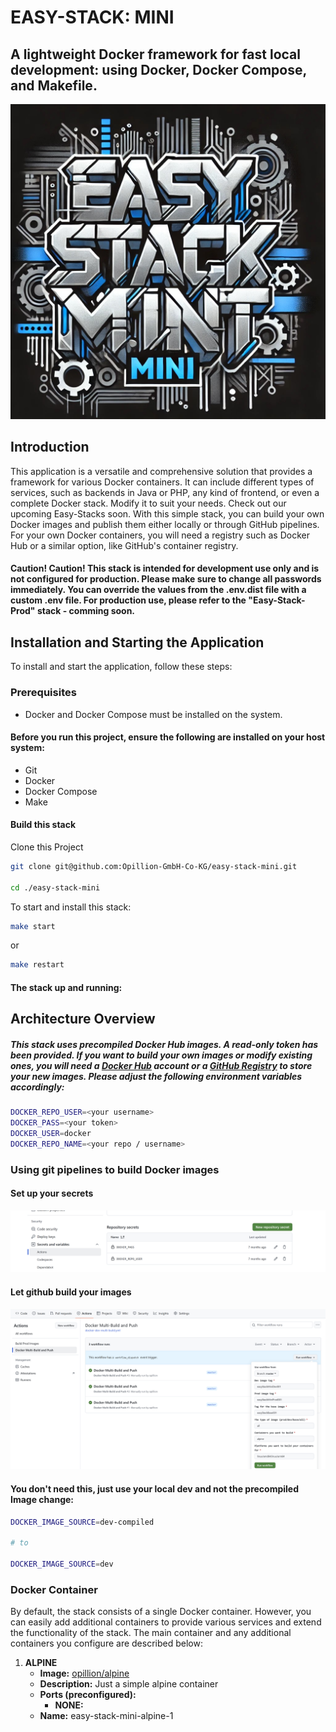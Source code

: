 # EASY-STACK: MINI
## A lightweight Docker framework for fast local development: using Docker, Docker Compose, and Makefile.

![Alt text](.makefile/assets/easy-stack-mini.jpg?raw=true" "Easy Stack Mini - DALL-E Image")

## Introduction
This application is a versatile and comprehensive solution that provides a framework for various Docker containers. It can include different types of services, such as backends in Java or PHP, any kind of frontend, or even a complete Docker stack. Modify it to suit your needs. Check out our upcoming Easy-Stacks soon.
With this simple stack, you can build your own Docker images and publish them either locally or through GitHub pipelines. For your own Docker containers, you will need a registry such as Docker Hub or a similar option, like GitHub's container registry.

#### Caution! Caution! This stack is intended for development use only and is not configured for production. Please make sure to change all passwords immediately. You can override the values from the .env.dist file with a custom .env file. For production use, please refer to the "Easy-Stack-Prod" stack - comming soon.

## Installation and Starting the Application
To install and start the application, follow these steps:

### Prerequisites
- Docker and Docker Compose must be installed on the system.

#### Before you run this project, ensure the following are installed on your host system:

- Git
- Docker
- Docker Compose
- Make

#### Build this stack


Clone this Project

```sh
git clone git@github.com:Opillion-GmbH-Co-KG/easy-stack-mini.git

cd ./easy-stack-mini

 ```

To start and install this stack:

```sh
make start
 ```
or

```sh
make restart
```

#### The stack up and running:
## Architecture Overview

##### This stack uses precompiled Docker Hub images. A read-only token has been provided. If you want to build your own images or modify existing ones, you will need a [Docker Hub](https://hub.docker.com/) account or a [GitHub Registry](https://docs.github.com/en/packages/learn-github-packages/introduction-to-github-packages) to store your new images. Please adjust the following environment variables accordingly:

```sh
DOCKER_REPO_USER=<your username>
DOCKER_PASS=<your token>
DOCKER_USER=docker
DOCKER_REPO_NAME=<your repo / username>
```

### Using git pipelines to build Docker images
#### Set up your secrets

![Alt text](.makefile/assets/github-secrets-needed.png?raw=true" "Github secrets")

#### Let github build your images
![Alt text](.makefile/assets/github-build-docker-container.png?raw=true" "Github building Docker container")

#### You don't need this, just use your local dev and not the precompiled Image change:
```sh
DOCKER_IMAGE_SOURCE=dev-compiled

# to

DOCKER_IMAGE_SOURCE=dev
```

### Docker Container
By default, the stack consists of a single Docker container. However, you can easily add additional containers to provide various services and extend the functionality of the stack. The main container and any additional containers you configure are described below:

1. **ALPINE**
    - **Image:** [opillion/alpine](https://hub.docker.com/repository/docker/opillion/alpine)
    - **Description:** Just a simple alpine container
    - **Ports (preconfigured):**
        - **NONE:**
    - **Name:** easy-stack-mini-alpine-1



